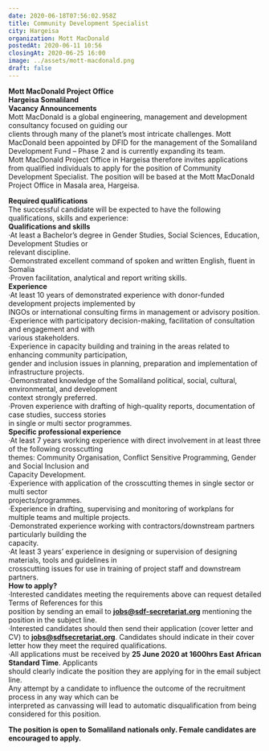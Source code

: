 ```yaml
---
date: 2020-06-18T07:56:02.958Z
title: Community Development Specialist
city: Hargeisa
organization: Mott MacDonald
postedAt: 2020-06-11 10:56
closingAt: 2020-06-25 16:00
image: ../assets/mott-macdonald.png
draft: false
---
```

**Mott MacDonald Project Office**\
**Hargeisa Somaliland**\
**Vacancy Announcements**\
Mott MacDonald is a global engineering, management and development consultancy focused on guiding our\
clients through many of the planet’s most intricate challenges. Mott MacDonald been appointed by DFID for the management of the Somaliland Development Fund – Phase 2 and is currently expanding its team.\
Mott MacDonald Project Office in Hargeisa therefore invites applications from qualified individuals to apply for the position of Community Development Specialist. The position will be based at the Mott MacDonald Project Office in Masala area, Hargeisa.

**Required qualifications**\
The successful candidate will be expected to have the following qualifications, skills and experience:\
**Qualifications and skills**\
·At least a Bachelor’s degree in Gender Studies, Social Sciences, Education, Development Studies or\
relevant discipline.\
·Demonstrated excellent command of spoken and written English, fluent in Somalia\
·Proven facilitation, analytical and report writing skills.\
**Experience**\
·At least 10 years of demonstrated experience with donor-funded development projects implemented by\
INGOs or international consulting firms in management or advisory position.\
·Experience with participatory decision-making, facilitation of consultation and engagement and with\
various stakeholders.\
·Experience in capacity building and training in the areas related to enhancing community participation,\
gender and inclusion issues in planning, preparation and implementation of infrastructure projects.\
·Demonstrated knowledge of the Somaliland political, social, cultural, environmental, and development\
context strongly preferred.\
·Proven experience with drafting of high-quality reports, documentation of case studies, success stories\
in single or multi sector programmes.\
**Specific professional experience**\
·At least 7 years working experience with direct involvement in at least three of the following crosscutting\
themes: Community Organisation, Conflict Sensitive Programming, Gender and Social Inclusion and\
Capacity Development.\
·Experience with application of the crosscutting themes in single sector or multi sector\
projects/programmes.\
·Experience in drafting, supervising and monitoring of workplans for multiple teams and multiple projects.\
·Demonstrated experience working with contractors/downstream partners particularly building the\
capacity.\
·At least 3 years’ experience in designing or supervision of designing materials, tools and guidelines in\
crosscutting issues for use in training of project staff and downstream partners.\
**How to apply?**\
·Interested candidates meeting the requirements above can request detailed Terms of References for this\
position by sending an email to **jobs@sdf-secretariat.org** mentioning the position in the subject line.\
·Interested candidates should then send their application (cover letter and CV) to **jobs@sdfsecretariat.org**. Candidates should indicate in their cover letter how they meet the required qualifications.\
·All applications must be received by **25 June 2020 at 1600hrs East African Standard Time**. Applicants\
should clearly indicate the position they are applying for in the email subject line.\
Any attempt by a candidate to influence the outcome of the recruitment process in any way which can be\
interpreted as canvassing will lead to automatic disqualification from being considered for this position.

**The position is open to Somaliland nationals only. Female candidates are encouraged to apply.**